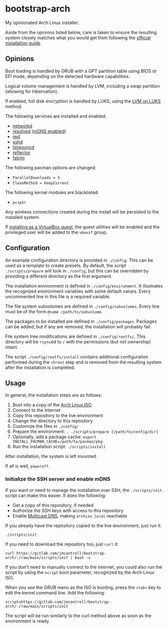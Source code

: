# bootstrap-arch

My opinionated Arch Linux installer.

Aside from the opinions listed below, care is taken to ensure the
resulting system closely matches what you would get from following the
[official installation guide][install].

## Opinions

Boot loading is handled by GRUB with a GPT partition table using BIOS
or EFI mode, depending on the detected hardware capabilities.

Logical volume management is handled by LVM, including a swap
partition (allowing for hibernation).

If enabled, full disk encryption is handled by LUKS, using the [LVM on
LUKS][lvm-on-luks] method.

The following services are installed and enabled:

- [networkd][networkd]
- [resolved][resolved] ([mDNS enabled][mdns])
- [iwd][iwd]
- [sshd][sshd]
- [timesyncd][timesyncd]
- [reflector][reflector]
- [fstrim][ssd]

The following pacman options are changed:

- `ParallelDownloads = 5`
- `CleanMethod = KeepCurrent`

The following kernel modules are blacklisted:

- `pcspkr`

Any wireless connections created during the install will be persisted
to the installed system.

If [installing as a VirtualBox guest][vbox-guest], the guest utilities will be
enabled and the privileged user will be added to the `vboxsf` group.

## Configuration

An example configuration directory is provided in `./config`. This can
be used as a template to create presets. By default, the script
`./scripts/prepare` will look in `./config`, but this can be
overridden by providing a different directory as the first argument.

The installation environment is defined in `./config/environment`. It
illustrates the recognized environment variables with some default
values. Every uncommented line in this file is a required variable.

The file system subvolumes are defined in `./config/subvolumes`. Every
line must be of the form `@name /path/to/subvolume`.

The packages to be installed are defined in `./config/packages`.
Packages can be added, but if any are removed, the installation will
probably fail.

File system tree modifications are defined in `./config/rootfs/`. This
directory will be `rsync`ed to `/` with the permissions (but not
ownership) intact.

The script `./config/rootfs/install` contains additional configuration
performed during the `chroot` step and is removed from the resulting
system after the installation is completed.

## Usage

In general, the installation steps are as follows:

1. Boot into a copy of the [Arch Linux ISO][archiso]
1. Connect to the internet
1. Copy this repository to the live environment
1. Change the directory to this repository
1. Customize the files in `./config/`
1. Prepare the environment: `. ./scripts/prepare [/path/to/config/dir]`
1. Optionally, add a package cache: `export INSTALL_PACMAN_CACHE=/path/to/pacman/pkg`
1. Run the installation script: `./scripts/install`

After installation, the system is left mounted.

If all is well, `poweroff`.

### Initialize the SSH server and enable mDNS

If you want or need to manage the installation over SSH, the
`./scripts/init` script can make this easier. It does the following:

- Get a copy of this repository, if needed
- Authorize the SSH keys with access to this repository
- Enable [Multicast DNS][mdns], making `archiso.local` reachable

If you already have the repository copied to the live environment,
just run it:

```
./scripts/init
```

If you need to download the repository too, just `curl` it:

```
curl https://gitlab.com/jmcantrell/bootstrap-arch/-/raw/main/scripts/init | bash -s
```

If you don't need to manually connect to the internet, you could also
run the script by using the `script` boot parameter, recognized by the
Arch Linux ISO.

When you see the GRUB menu as the ISO is booting, press the `<tab>`
key to edit the kernel command line. Add the following:

```
script=https://gitlab.com/jmcantrell/bootstrap-arch/-/raw/main/scripts/init
```

The script will be run similarly to the curl method above as soon as
the environment is ready.

[install]: https://wiki.archlinux.org/title/Installation_guide
[lvm-on-luks]: https://wiki.archlinux.org/title/Dm-crypt/Encrypting_an_entire_system#LVM_on_LUKS
[networkd]: https://wiki.archlinux.org/title/Systemd-networkd
[resolved]: https://wiki.archlinux.org/title/Systemd-resolved
[mdns]: https://wiki.archlinux.org/title/Systemd-resolved#mDNS
[iwd]: https://wiki.archlinux.org/title/Iwd
[sshd]: https://wiki.archlinux.org/title/OpenSSH#Server_usage
[timesyncd]: https://wiki.archlinux.org/title/Systemd-timesyncd
[reflector]: https://wiki.archlinux.org/title/Reflector
[ssd]: https://wiki.archlinux.org/title/Solid_state_drive
[vbox-guest]: https://wiki.archlinux.org/title/VirtualBox/Install_Arch_Linux_as_a_guest
[archiso]: https://archlinux.org/download/
